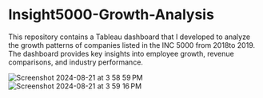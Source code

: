 # Insight5000-Growth-Analysis
This repository contains a Tableau dashboard that I developed to analyze the growth patterns of companies listed in the INC 5000 from 2018to 2019. The dashboard provides key insights into employee growth, revenue comparisons, and industry performance.



![Screenshot 2024-08-21 at 3 58 59 PM](https://github.com/user-attachments/assets/057bf1c4-a74f-404a-9331-4b4d49025cc9)
![Screenshot 2024-08-21 at 3 59 16 PM](https://github.com/user-attachments/assets/c6523cdf-8854-4d51-bcb7-1c2e949c594f)
